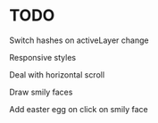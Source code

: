 # TODO

Switch hashes on activeLayer change

Responsive styles

Deal with horizontal scroll

Draw smily faces

Add easter egg on click on smily face